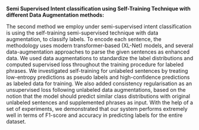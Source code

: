 **Semi Supervised Intent classification using Self-Training Technique with different Data Augmentation methods:**


The second method we employ under semi-supervised intent classification is using the self-training semi-supervised technique with data augmentation, to classify labels. To encode each sentence, the methodology uses modern transformer-based (XL-Net) models, and several data-augmentation approaches to parse the given sentences as enhanced data. We used data augmentations to standardize the label distributions and computed supervised loss throughout the training procedure for labeled phrases. We investigated self-training for unlabeled sentences by treating low-entropy predictions as pseudo labels and high-confidence predictions as labeled data for training. We also added consistency regularisation as an unsupervised loss following unlabeled data augmentations, based on the notion that the model should predict similar class distributions with original unlabeled sentences and supplemented phrases as input. With the help of a set of experiments, we demonstrated that our system performs extremely well in terms of F1-score and accuracy in predicting labels for the entire dataset.
